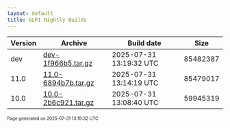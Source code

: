 ```yaml
---
layout: default
title: GLPI Nightly Builds
---
```


Version|Archive|Build date|Size
---|---|---|---
dev|[dev-1f966b5.tar.gz](dev-1f966b5.tar.gz)|2025-07-31 13:19:32 UTC|85482387
11.0|[11.0-6894b7b.tar.gz](11.0-6894b7b.tar.gz)|2025-07-31 13:14:19 UTC|85479017
10.0|[10.0-2b6c921.tar.gz](10.0-2b6c921.tar.gz)|2025-07-31 13:08:40 UTC|59945319

<font size="1">Page generated on 2025-07-31 13:19:32 UTC</font>
